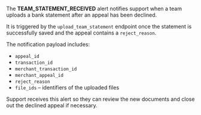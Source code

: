 The **TEAM_STATEMENT_RECEIVED** alert notifies support when a team uploads a bank statement after an appeal has been declined.

It is triggered by the `upload_team_statement` endpoint once the statement is successfully saved and the appeal contains a `reject_reason`.

The notification payload includes:
- `appeal_id`
- `transaction_id`
- `merchant_transaction_id`
- `merchant_appeal_id`
- `reject_reason`
- `file_ids` – identifiers of the uploaded files

Support receives this alert so they can review the new documents and close out the declined appeal if necessary.
